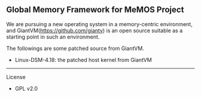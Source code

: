 Global Memory Framework for MeMOS Project
-----------------------------------------

We are pursuing a new operating system in a memory-centric environment, and GiantVM(https://github.com/giantv) is an open source suitable as a starting point in such an environment.

The followings are some patched source from GiantVM.

  - Linux-DSM-4.18: the patched host kernel from GiantVM

-----------------------------------------
License
* GPL v2.0
